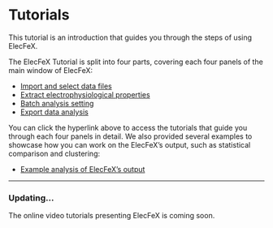 # Tutorials

This tutorial is an introduction that guides you through the steps of using ElecFeX. 

The ElecFeX Tutorial is split into four parts, covering each four panels of the main window of ElecFeX:

* [Import and select data files](tutorials/load_data.md)
* [Extract electrophysiological properties](tutorials/extract_features.md)
* [Batch analysis setting](tutorials/batch_analysis.md)
* [Export data analysis](tutorials/export_result.md)

You can click the hyperlink above to access the tutorials that guide you through each four panels in detail. We also provided several examples to showcase how you can work on the ElecFeX’s output, such as statistical comparison and clustering:

* [Example analysis of ElecFeX’s output](tutorial/example_analysis.md)



---

### Updating...

The online video tutorials presenting ElecFeX is coming soon.